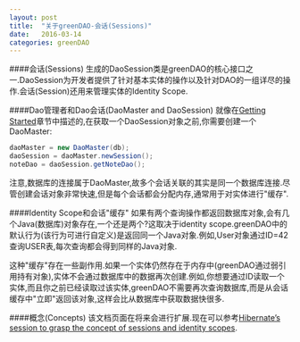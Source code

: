 ```yaml
---
layout: post
title:  "关于greenDAO-会话(Sessions)"
date:   2016-03-14
categories: greenDAO
---
```

####会话(Sessions)
生成的DaoSession类是greenDAO的核心接口之一.DaoSession为开发者提供了针对基本实体的操作以及针对DAO的一组详尽的操作.会话(Session)还用来管理实体的Identity Scope.

####Dao管理者和Dao会话(DaoMaster and DaoSession)
就像在[Getting Started](http://greenrobot.org/greendao/documentation/how-to-get-started/)章节中描述的,在获取一个DaoSession对象之前,你需要创建一个DaoMaster:

```java
daoMaster = new DaoMaster(db);
daoSession = daoMaster.newSession();
noteDao = daoSession.getNoteDao();
```
注意,数据库的连接属于DaoMaster,故多个会话关联的其实是同一个数据库连接.尽管创建会话对象非常快速,但是每个会话都会分配内存,通常用于对实体进行"缓存".

####Identity Scope和会话"缓存"
如果有两个查询操作都返回数据库对象,会有几个Java(数据库)对象存在,一个还是两个?这取决于identity scope.greenDAO中的默认行为(该行为可进行自定义)是返回同一个Java对象.例如,User对象通过ID=42查询USER表,每次查询都会得到同样的Java对象.

这种"缓存"存在一些副作用.如果一个实体仍然存在于内存中(greenDAO通过弱引用持有对象),实体不会通过数据库中的数据再次创建.例如,你想要通过ID读取一个实体,而且你之前已经读取过该实体,greenDAO不需要再次查询数据库,而是从会话缓存中"立即"返回该对象,这样会比从数据库中获取数据快很多.

####概念(Concepts)
该文档页面在将来会进行扩展.现在可以参考[Hibernate’s session to grasp the concept of sessions and identity scopes](http://docs.jboss.org/hibernate/core/3.6/reference/en-US/html/transactions.html#transactions-basics-uow).